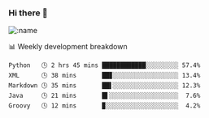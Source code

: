 ### Hi there 👋

<!--
**lv2020/lv2020** is a ✨ _special_ ✨ repository because its `README.md` (this file) appears on your GitHub profile.

Here are some ideas to get you started:

- 🔭 I’m currently working on ...
- 🌱 I’m currently learning ...
- 👯 I’m looking to collaborate on ...
- 🤔 I’m looking for help with ...
- 💬 Ask me about ...
- 📫 How to reach me: ...
- 😄 Pronouns: ...
- ⚡ Fun fact: ...
-->
![:name](https://count.getloli.com/get/@:lv2020)
 <!-- waka-box start -->
📊 Weekly development breakdown
```text
Python   🕓 2 hrs 45 mins ████████████░░░░░░░░░ 57.4%
XML      🕓 38 mins       ██▊░░░░░░░░░░░░░░░░░░ 13.4%
Markdown 🕓 35 mins       ██▌░░░░░░░░░░░░░░░░░░ 12.3%
Java     🕓 21 mins       █▌░░░░░░░░░░░░░░░░░░░  7.6%
Groovy   🕓 12 mins       ▉░░░░░░░░░░░░░░░░░░░░  4.2%
```
<!-- Powered by https://github.com/YouEclipse/waka-box-go . -->
<!-- waka-box end -->
